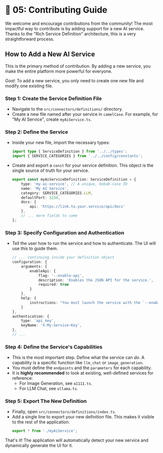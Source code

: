 # 🤝 05: Contributing Guide

We welcome and encourage contributions from the community! The most impactful way to contribute is by adding support for a new AI service. Thanks to the "Rich Service Definition" architecture, this is a very straightforward process.

## How to Add a New AI Service

This is the primary method of contribution. By adding a new service, you make the entire platform more powerful for everyone.

*Goal:* To add a new service, you only need to create one new file and modify one existing file.

### Step 1: Create the Service Definition File

- Navigate to the `src/connectors/definitions/` directory.
- Create a new file named after your service in `camelCase`. For example, for "My AI Service", create `myAiService.ts`.

### Step 2: Define the Service

- Inside your new file, import the necessary types:
    ```typescript
    import type { ServiceDefinition } from '../../types';
    import { SERVICE_CATEGORIES } from '../../config/constants';
    ```
- Create and export a `const` for your service definition. This object is the single source of truth for your service.
    ```typescript
    export const myAiServiceDefinition: ServiceDefinition = {
        type: 'my-ai-service', // A unique, kebab-case ID
        name: 'My AI Service',
        category: SERVICE_CATEGORIES.LLM,
        defaultPort: 1234,
        docs: {
            api: 'https://link.to.your.service/api/docs'
        },
        // ... more fields to come
    };
    ```

### Step 3: Specify Configuration and Authentication

- Tell the user how to run the service and how to authenticate. The UI will use this to guide them.
    ```typescript
    // ... continuing inside your definition object
    configuration: {
        arguments: {
            enableApi: {
                flag: '--enable-api',
                description: 'Enables the JSON API for the service.',
                required: true
            }
        },
        help: {
            instructions: "You must launch the service with the `--enable-api` argument."
        }
    },
    authentication: {
        type: 'api_key',
        keyName: 'X-My-Service-Key',
    },
    // ...
    ```

### Step 4: Define the Service's Capabilities

- This is the most important step. Define what the service can *do*. A capability is a specific function like `llm_chat` or `image_generation`.
- You must define the `endpoints` and the `parameters` for each capability.
- It is **highly recommended** to look at existing, well-defined services for reference:
    - For Image Generation, see `a1111.ts`.
    - For LLM Chat, see `ollama.ts`.

### Step 5: Export The New Definition

- Finally, open `src/connectors/definitions/index.ts`.
- Add a single line to export your new definition file. This makes it visible to the rest of the application.
    ```typescript
    export * from './myAiService';
    ```

That's it! The application will automatically detect your new service and dynamically generate the UI for it. 